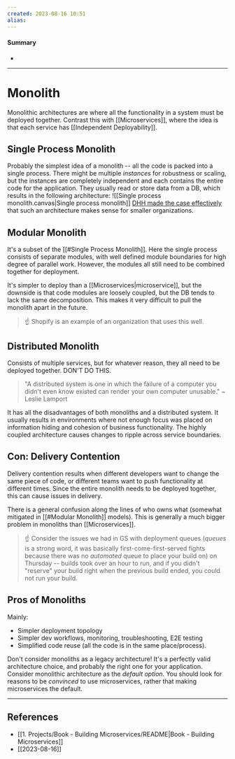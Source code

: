```yaml
---
created: 2023-08-16 10:51
alias: 
---
```

#### Summary
+ 

----
# Monolith

Monolithic architectures are where all the functionality in a system must be deployed together. Contrast this with [[Microservices]], where the idea is that each service has [[Independent Deployability]]. 

## Single Process Monolith

Probably the simplest idea of a monolith -- all the code is packed into a single process. There might be multiple *instances* for robustness or scaling, but the instances are completely independent and each contains the entire code for the application. They usually read or store data from a DB, which results in the following architecture:
![[Single process monolith.canvas|Single process monolith]]
[DHH made the case effectively](https://m.signalvnoise.com/the-majestic-monolith/) that such an architecture makes sense for smaller organizations.

## Modular Monolith

It's a subset of the [[#Single Process Monolith]]. Here the single process consists of separate modules, with well defined module boundaries for high degree of parallel work. However, the modules all still need to be combined together for deployment.

It's simpler to deploy than a [[Microservices|microservice]], but the downside is that code modules are loosely coupled, but the DB tends to lack the same decomposition. This makes it very difficult to pull the monolith apart in the future.

> ☝ Shopify is an example of an organization that uses this well.

## Distributed Monolith

Consists of multiple services, but for whatever reason, they all need to be deployed together. DON'T DO THIS. 

> "A distributed system is one in which the failure of a computer you didn't even know existed can render your own computer unusable."
> ~ Leslie Lamport

It has all the disadvantages of both monoliths and a distributed system. It usually results in environments where not enough focus was placed on information hiding and cohesion of business functionality. The highly coupled architecture causes changes to ripple across service boundaries.

## Con: Delivery Contention

Delivery contention results when different developers want to change the same piece of code, or different teams want to push functionality at different times. Since the entire monolith needs to be deployed together, this can cause issues in delivery.

There is a general confusion along the lines of who owns what (somewhat mitigated in [[#Modular Monolith]] models). This is generally a much bigger problem in monoliths than [[Microservices]].

> ☝ Consider the issues we had in GS with deployment queues (_queues_ is a strong word, it was basically first-come-first-served fights because there was no _automated_ queue to place your build on) on Thursday -- builds took over an hour to run, and if you didn't "reserve" your build right when the previous build ended, you could not run your build.

## Pros of Monoliths

Mainly:
- Simpler deployment topology
- Simpler dev workflows, monitoring, troubleshooting, E2E testing
- Simplified code reuse (all the code is in the same place/process).

Don't consider monoliths as a legacy architecture! It's a perfectly valid architecture choice, and probably the right one for your application. Consider monolithic architecture as the _default option_. You should look for reasons to be _convinced_ to use microservices, rather that making microservices the default.


----

## References
+ [[1. Projects/Book - Building Microservices/README|Book - Building Microservices]]
+ [[2023-08-16]]